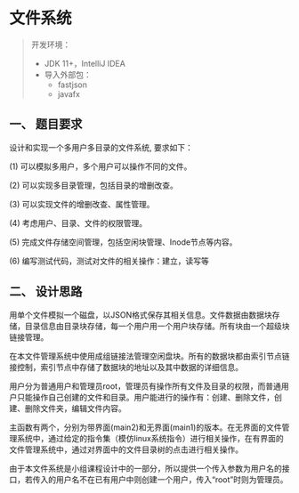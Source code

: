 # 文件系统

> 开发环境：
>
> - JDK 11+，IntelliJ IDEA
> - 导入外部包：
>   - fastjson
>   - javafx

## 一、  题目要求

设计和实现一个多用户多目录的文件系统, 要求如下：

(1) 可以模拟多用户，多个用户可以操作不同的文件。

(2) 可以实现多目录管理，包括目录的增删改查。

(3) 可以实现文件的增删改查、属性管理。

(4) 考虑用户、目录、文件的权限管理。

(5) 完成文件存储空间管理，包括空闲块管理、Inode节点等内容。

(6) 编写测试代码，测试对文件的相关操作：建立，读写等

 

## 二、 设计思路

用单个文件模拟一个磁盘，以JSON格式保存其相关信息。文件数据由数据块存储，目录信息由目录块存储，每一个用户用一个用户块存储。所有块由一个超级块链接管理。

在本文件管理系统中使用成组链接法管理空闲盘块。所有的数据块都由索引节点链接控制，索引节点中存储了数据块的地址以及其中数据的详细信息。

用户分为普通用户和管理员root，管理员有操作所有文件及目录的权限，而普通用户只能操作自己创建的文件和目录。用户能进行的操作有：创建、删除文件，创建、删除文件夹，编辑文件内容。

主函数有两个，分别为带界面(main2)和无界面(main1)的版本。在无界面的文件管理系统中，通过给定的指令集（模仿linux系统指令）进行相关操作，在有界面的文件管理系统中，通过对界面中的文件目录树的点击进行相关操作。

由于本文件系统是小组课程设计中的一部分，所以提供一个传入参数为用户名的接口，若传入的用户名不在已有用户中则创建一个用户，传入“root”时则为管理员。